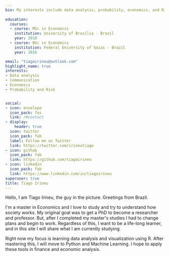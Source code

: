 ```yaml
---
bio: My interests include data analysis, probability, economics, and Risk.
 
education:
  courses:
  - course: MSc in Economics
    institution: University of Brasilia - Brazil
    year: 2018
  - course: BSc in Economics
    institution: Federal University of Goias - Brazil
    year: 2016

email: "tiagoirineu@outlook.com"
highlight_name: true
interests:
- Data analysis
- Communication
- Economics 
- Probability and Risk


social:
- icon: envelope
  icon_pack: fas
  link: /#contact
- display:
    header: true
  icon: twitter
  icon_pack: fab
  label: Follow me on Twitter
  link: https://twitter.com/irineutiago
- icon: github
  icon_pack: fab
  link: https://github.com/tiagoirineu
- icon: linkedin
  icon_pack: fab
  link: https://www.linkedin.com/in/tiagoirineu
superuser: true
title: Tiago Irineu
---
```


Hello, I am Tiago Irineu, the guy in the picture. Greetings from Brazil.

I'm a master in Economics and I love to study and try to understand how society works. My original goal was to get a PhD to become a researcher and professor. But, after I completed my master's studies I had to change plans and begin to work. Regardless of this, I want to be a life-long learner, and in this site I will share what I am currently studying.

Right now my focus is learning data analysis and visualization using R. After mastering this, I will move to Python and Machine Learning. I hope to apply these tools in finance and economic analysis. 



